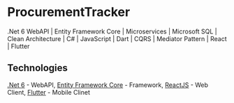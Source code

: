 # ProcurementTracker
.Net 6 WebAPI | Entity Framework Core | Microservices | Microsoft SQL | Clean Architecture | C# | JavaScript | Dart | CQRS | Mediator Pattern | React | Flutter


## Technologies
[.Net 6](https://dotnet.microsoft.com/en-us/) - WebAPI,
[Entity Framework Core](https://learn.microsoft.com/en-us/ef/core/) - Framework,
[ReactJS](https://reactjs.org/) - Web Client,
[Flutter](https://flutter.dev/) - Mobile Clinet
